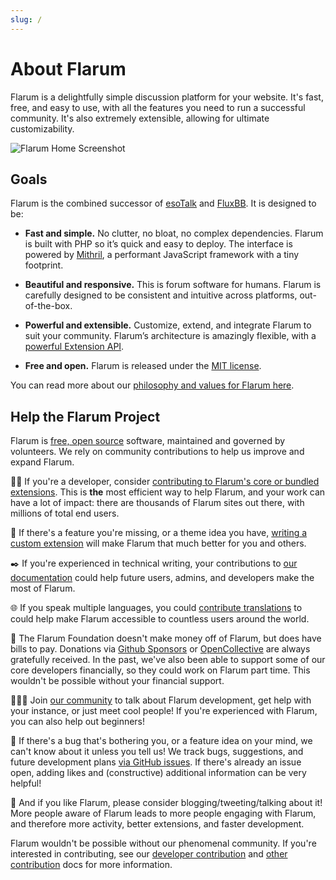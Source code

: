 ```yaml
---
slug: /
---
```


# About Flarum

Flarum is a delightfully simple discussion platform for your website. It's fast, free, and easy to use, with all the features you need to run a successful community. It's also extremely extensible, allowing for ultimate customizability.

![Flarum Home Screenshot](/en/img/home_screenshot.png)

## Goals

Flarum is the combined successor of [esoTalk](https://github.com/esotalk/esoTalk) and [FluxBB](https://fluxbb.org). It is designed to be:

* **Fast and simple.** No clutter, no bloat, no complex dependencies. Flarum is built with PHP so it’s quick and easy to deploy. The interface is powered by [Mithril](https://mithril.js.org), a performant JavaScript framework with a tiny footprint.

* **Beautiful and responsive.** This is forum software for humans. Flarum is carefully designed to be consistent and intuitive across platforms, out-of-the-box.

* **Powerful and extensible.** Customize, extend, and integrate Flarum to suit your community. Flarum’s architecture is amazingly flexible, with a [powerful Extension API](/extend/README.md).

* **Free and open.** Flarum is released under the [MIT license](https://github.com/flarum/flarum/blob/master/LICENSE).

You can read more about our [philosophy and values for Flarum here](https://discuss.flarum.org/d/28869-flarum-philosophy-and-values).

## Help the Flarum Project

Flarum is [free, open source](https://github.com/flarum/core) software, maintained and governed by volunteers. We rely on community contributions to help us improve and expand Flarum.

🧑‍💻 If you're a developer, consider [contributing to Flarum's core or bundled extensions](contributing.md). This is **the** most efficient way to help Flarum, and your work can have a lot of impact: there are thousands of Flarum sites out there, with millions of total end users.

🧩 If there's a feature you're missing, or a theme idea you have, [writing a custom extension](extend/README.md) will make Flarum that much better for you and others.

✒️ If you're experienced in technical writing, your contributions to [our documentation](https://github.com/flarum/docs/issues) could help future users, admins, and developers make the most of Flarum.

🌐 If you speak multiple languages, you could [contribute translations](extend/language-packs.md) to could help make Flarum accessible to countless users around the world.

💸 The Flarum Foundation doesn't make money off of Flarum, but does have bills to pay. Donations via [Github Sponsors](https://github.com/sponsors/flarum) or [OpenCollective](https://opencollective.com/flarum) are always gratefully received. In the past, we've also been able to support some of our core developers financially, so they could work on Flarum part time. This wouldn't be possible without your financial support.

🧑‍🤝‍🧑 Join [our community](https://discuss.flarum.org) to talk about Flarum development, get help with your instance, or just meet cool people! If you're experienced with Flarum, you can also help out beginners!

🐛 If there's a bug that's bothering you, or a feature idea on your mind, we can't know about it unless you tell us! We track bugs, suggestions, and future development plans [via GitHub issues](https://github.com/flarum/core/issues). If there's already an issue open, adding likes and (constructive) additional information can be very helpful! 

📣 And if you like Flarum, please consider blogging/tweeting/talking about it! More people aware of Flarum leads to more people engaging with Flarum, and therefore more activity, better extensions, and faster development.

Flarum wouldn't be possible without our phenomenal community. If you're interested in contributing, see our [developer contribution](contributing.md) and [other contribution](contributing-docs-translations.md) docs for more information.
